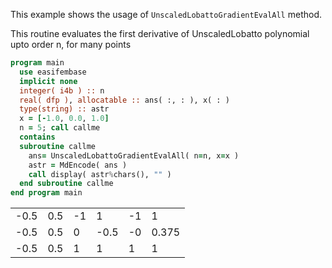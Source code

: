 This example shows the usage of `UnscaledLobattoGradientEvalAll` method.

This routine evaluates the first derivative of UnscaledLobatto polynomial upto order n, for many points

```fortran
program main
  use easifembase
  implicit none
  integer( i4b ) :: n
  real( dfp ), allocatable :: ans( :, : ), x( : )
  type(string) :: astr
  x = [-1.0, 0.0, 1.0]
  n = 5; call callme
  contains
  subroutine callme
    ans= UnscaledLobattoGradientEvalAll( n=n, x=x )
    astr = MdEncode( ans )
    call display( astr%chars(), "" )
  end subroutine callme
end program main
```

|      |     |    |      |    |       |
| ---- | --- | -- | ---- | -- | ----- |
| -0.5 | 0.5 | -1 | 1    | -1 | 1     |
| -0.5 | 0.5 | 0  | -0.5 | -0 | 0.375 |
| -0.5 | 0.5 | 1  | 1    | 1  | 1     |

